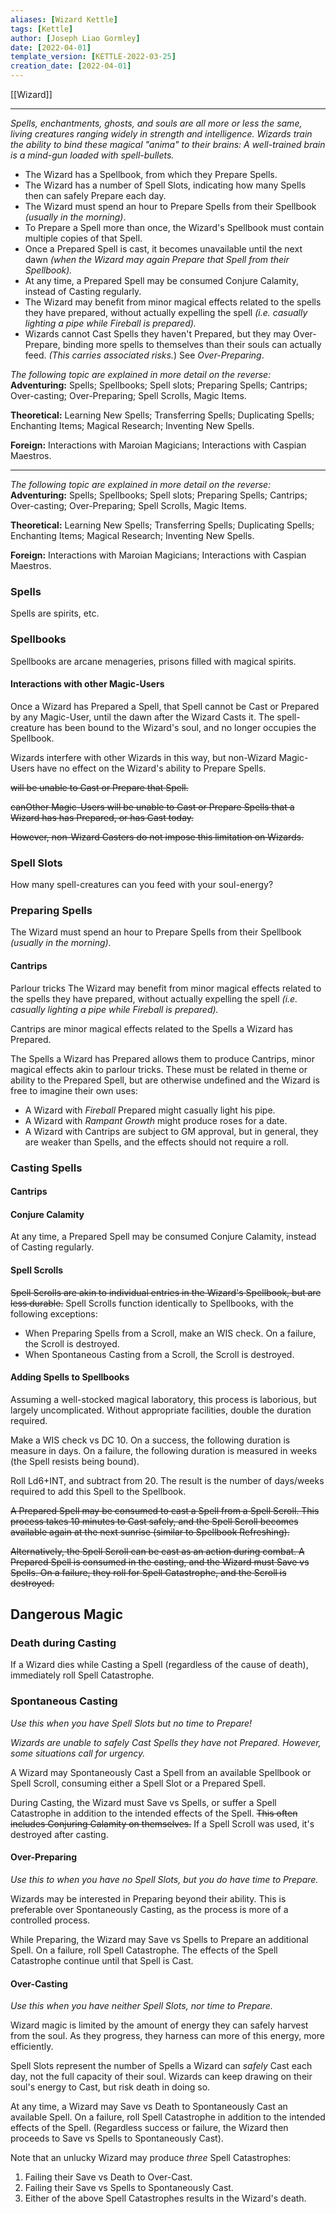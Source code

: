 ```yaml
---
aliases: [Wizard Kettle]
tags: [Kettle]
author: [Joseph Liao Gormley]
date: [2022-04-01]
template_version: [KETTLE-2022-03-25]
creation_date: [2022-04-01]
---
```

[[Wizard]]
___
*Spells, enchantments, ghosts, and souls are all more or less the same, living creatures ranging widely in strength and intelligence. Wizards train the ability to bind these magical "anima" to their brains: A well-trained brain is a mind-gun loaded with spell-bullets.*

- The Wizard has a Spellbook, from which they Prepare Spells.
- The Wizard has a number of Spell Slots, indicating how many Spells then can safely Prepare each day. <!--%*, indicating how many spell-creatures they can safely feed soul-energy. %Start with 2 rolled, then choose 1 at first level.*-->
- The Wizard must spend an hour to Prepare Spells from their Spellbook *(usually in the morning)*. <!--*temporarily binding the spell-creatures to their brains.*-->
- To Prepare a Spell more than once, the Wizard's Spellbook must contain multiple copies of that Spell. 
	<!-- - % Multiple copies of a spell are required for the wizard to prepare a spell more than once. *(If your spellbook only contains one Light spell-creature, you cannot cast it twice.)*-->
- Once a Prepared Spell is cast, it becomes unavailable until the next dawn *(when the Wizard may again Prepare that Spell from their Spellbook).*
- At any time, a Prepared Spell may be consumed Conjure Calamity, instead of Casting regularly.
- The Wizard may benefit from minor magical effects related to the spells they have prepared, without actually expelling the spell *(i.e. casually lighting a pipe while Fireball is prepared).*
- Wizards cannot Cast Spells they haven't Prepared, but they may Over-Prepare, binding more spells to themselves than their souls can actually feed. *(This carries associated risks.*) See *Over-Preparing*.

*The following topic are explained in more detail on the reverse:*
**Adventuring:** Spells; Spellbooks; Spell slots; Preparing Spells; Cantrips; Over-casting; Over-Preparing; Spell Scrolls, Magic Items.

**Theoretical:** Learning New Spells; Transferring Spells; Duplicating Spells; Enchanting Items; Magical Research; Inventing New Spells.

**Foreign:** Interactions with Maroian Magicians; Interactions with Caspian Maestros.


---
*The following topic are explained in more detail on the reverse:*
**Adventuring:** Spells; Spellbooks; Spell slots; Preparing Spells; Cantrips; Over-casting; Over-Preparing; Spell Scrolls, Magic Items.

**Theoretical:** Learning New Spells; Transferring Spells; Duplicating Spells; Enchanting Items; Magical Research; Inventing New Spells.

**Foreign:** Interactions with Maroian Magicians; Interactions with Caspian Maestros.

### Spells
Spells are spirits, etc.

### Spellbooks 
Spellbooks are arcane menageries, prisons filled with magical spirits.
#### Interactions with other Magic-Users 
Once a Wizard has Prepared a Spell, that Spell cannot be Cast or Prepared by any Magic-User, until the dawn after the Wizard Casts it. The spell-creature has been bound to the Wizard's soul, and no longer occupies the Spellbook.

Wizards interfere with other Wizards in  this way, but non-Wizard Magic-Users have no effect on the Wizard's ability to Prepare Spells.

~~will be unable to Cast or Prepare that Spell.~~ 

~~canOther Magic-Users will be unable to Cast or Prepare Spells that a Wizard has  has Prepared, or has Cast today.~~

~~However, non-Wizard Casters do not impose this limitation on Wizards.~~

### Spell Slots 
How many spell-creatures can you feed with your soul-energy?

### Preparing Spells
The Wizard must spend an hour to Prepare Spells from their Spellbook *(usually in the morning)*.

#### Cantrips
Parlour tricks 
The Wizard may benefit from minor magical effects related to the spells they have prepared, without actually expelling the spell *(i.e. casually lighting a pipe while Fireball is prepared).*

Cantrips are minor magical effects related to the Spells a Wizard has Prepared. 

The Spells a Wizard has Prepared allows them to produce Cantrips, minor magical effects akin to parlour tricks. These must be related in theme or ability to the Prepared Spell, but are otherwise undefined and the Wizard is free to imagine their own uses:
- A Wizard with *Fireball* Prepared might casually light his pipe. 
- A Wizard with *Rampant Growth* might produce roses for a date.
- A Wizard with 
Cantrips are subject to GM approval, but in general, they are weaker than Spells, and the effects should not require a roll.



### Casting Spells

#### Cantrips

#### Conjure Calamity
At any time, a Prepared Spell may be consumed Conjure Calamity, instead of Casting regularly.

#### Spell Scrolls
~~Spell Scrolls are akin to individual entries in the Wizard's Spellbook, but are less durable.~~ Spell Scrolls function identically to Spellbooks, with the following exceptions:
- When Preparing Spells from a Scroll, make an WIS check. On a failure, the Scroll is destroyed.
- When Spontaneous Casting from a Scroll, the Scroll is destroyed.

#### Adding Spells to Spellbooks
Assuming a well-stocked magical laboratory, this process is laborious, but largely uncomplicated. Without appropriate facilities, double the duration required.

Make a WIS check vs DC 10. On a success, the following duration is measure in days. On a failure, the following duration is measured in weeks (the Spell resists being bound).

Roll Ld6+INT, and subtract from 20. The result is the number of days/weeks required to add this Spell to the Spellbook. 

~~A Prepared Spell may be consumed to cast a Spell from a Spell Scroll. This process takes 10 minutes to Cast safely, and the Spell Scroll becomes available again at the next sunrise (similar to Spellbook Refreshing).~~

~~Alternatively, the Spell Scroll can be cast as an action during combat. A Prepared Spell is consumed in the casting, and the Wizard must Save vs Spells. On a failure, they roll for Spell Catastrophe, and the Scroll is destroyed.~~



## Dangerous Magic
### Death during Casting
If a Wizard dies while Casting a Spell (regardless of the cause of death), immediately roll Spell Catastrophe.

### Spontaneous Casting
*Use this when you have Spell Slots but no time to Prepare!*

*Wizards are unable to safely Cast Spells they have not Prepared. However, some situations call for urgency.* 

A Wizard may Spontaneously Cast a Spell from an available Spellbook or Spell Scroll, consuming either a Spell Slot or a Prepared Spell.

During Casting, the Wizard must Save vs Spells, or suffer a Spell Catastrophe in addition to the intended effects of the Spell. ~~This often includes Conjuring Calamity on themselves.~~ If a Spell Scroll was used, it's destroyed after casting.

#### Over-Preparing
*Use this to when you have no Spell Slots, but you do have time to Prepare.*

Wizards may be interested in Preparing beyond their ability. This is preferable over Spontaneously Casting, as the process is more of a controlled process.

While Preparing, the Wizard may Save vs Spells to Prepare an additional Spell. On a failure, roll Spell Catastrophe. The effects of the Spell Catastrophe continue until that Spell is Cast.

#### Over-Casting
*Use this when you have neither Spell Slots, nor time to Prepare.*

Wizard magic is limited by the amount of energy they can safely harvest from the soul. As they progress, they harness can more of this energy, more efficiently.

Spell Slots represent the number of Spells a Wizard can *safely* Cast each day, not the full capacity of their soul. Wizards can keep drawing on their soul's energy to Cast, but risk death in doing so.

At any time, a Wizard may Save vs Death to Spontaneously Cast an available Spell. On a failure, roll Spell Catastrophe in addition to the intended effects of the Spell. (Regardless success or failure, the Wizard then proceeds to Save vs Spells to Spontaneously Cast).

Note that an unlucky Wizard may produce *three* Spell Catastrophes:
1. Failing their Save vs Death to Over-Cast.
2. Failing their Save vs Spells to Spontaneously Cast.
3. Either of the above Spell Catastrophes results in the Wizard's death.